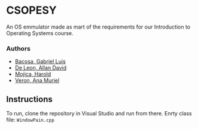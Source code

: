 
# CSOPESY
An OS emmulator made as mart of the requirements for our Introduction to Operating Systems course.

### Authors
- [Bacosa, Gabriel Luis](https://github.com/GabBacosa)
- [De Leon, Allan David](https://github.com/aldddln08)
- [Mojica, Harold](https://github.com/haroldmojica)
- [Veron, Ana Muriel](https://github.com/anamurielveron)


## Instructions
To run, clone the repository in Visual Studio and run from there. Enrty class file: `WindowPain.cpp`
